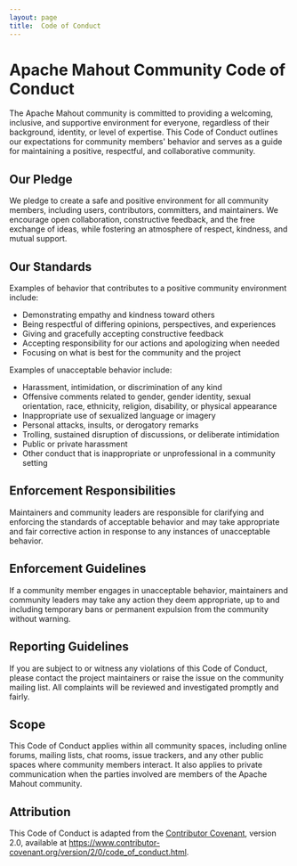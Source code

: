 ```yaml
---
layout: page
title:  Code of Conduct
---
```

# Apache Mahout Community Code of Conduct

The Apache Mahout community is committed to providing a welcoming, inclusive, and supportive environment for everyone, regardless of their background, identity, or level of expertise. This Code of Conduct outlines our expectations for community members' behavior and serves as a guide for maintaining a positive, respectful, and collaborative community.

## Our Pledge

We pledge to create a safe and positive environment for all community members, including users, contributors, committers, and maintainers. We encourage open collaboration, constructive feedback, and the free exchange of ideas, while fostering an atmosphere of respect, kindness, and mutual support.

## Our Standards

Examples of behavior that contributes to a positive community environment include:

- Demonstrating empathy and kindness toward others
- Being respectful of differing opinions, perspectives, and experiences
- Giving and gracefully accepting constructive feedback
- Accepting responsibility for our actions and apologizing when needed
- Focusing on what is best for the community and the project

Examples of unacceptable behavior include:

- Harassment, intimidation, or discrimination of any kind
- Offensive comments related to gender, gender identity, sexual orientation, race, ethnicity, religion, disability, or physical appearance
- Inappropriate use of sexualized language or imagery
- Personal attacks, insults, or derogatory remarks
- Trolling, sustained disruption of discussions, or deliberate intimidation
- Public or private harassment
- Other conduct that is inappropriate or unprofessional in a community setting

## Enforcement Responsibilities

Maintainers and community leaders are responsible for clarifying and enforcing the standards of acceptable behavior and may take appropriate and fair corrective action in response to any instances of unacceptable behavior.

## Enforcement Guidelines

If a community member engages in unacceptable behavior, maintainers and community leaders may take any action they deem appropriate, up to and including temporary bans or permanent expulsion from the community without warning.

## Reporting Guidelines

If you are subject to or witness any violations of this Code of Conduct, please contact the project maintainers or raise the issue on the community mailing list. All complaints will be reviewed and investigated promptly and fairly.

## Scope

This Code of Conduct applies within all community spaces, including online forums, mailing lists, chat rooms, issue trackers, and any other public spaces where community members interact. It also applies to private communication when the parties involved are members of the Apache Mahout community.

## Attribution

This Code of Conduct is adapted from the [Contributor Covenant](https://www.contributor-covenant.org/), version 2.0, available at https://www.contributor-covenant.org/version/2/0/code_of_conduct.html.
